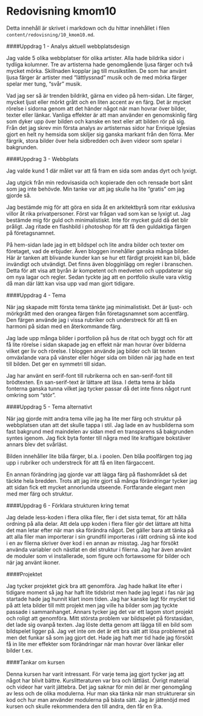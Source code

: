 ---
---
Redovisning kmom10
=========================

Detta innehåll är skrivet i markdown och du hittar innehållet i filen `content/redovisning/10_kmom10.md`.

####Uppdrag 1 - Analys aktuell webbplatsdesign

Jag valde 5 olika webbplatser för olika artister. Alla hade bildrika sidor i tydliga kolumner. Tre av artisterna hade genomgående ljusa färger och två mycket mörka. Skillnaden kopplar jag till musikstilen. De som har använt ljusa färger är artister med &ldquo;lättlyssnad&rdquo; musik och de med mörka färger spelar mer tung, &ldquo;svår&rdquo; musik.

Vad jag ser så är trenden bildrikt, gärna en video på hem-sidan. Lite färger, mycket ljust eller mörkt grått och en liten accent av en färg. Det är mycket rörelse i sidorna genom att det händer något när man hovrar över bilder, texter eller länkar. Vanliga effekter är att man använder en genomskinlig färg som dyker upp över bilden och kanske en text eller att bilden rör på sig. Från det jag skrev min första analys av artisternas sidor har Enrique Iglesias gjort en helt ny hemsida som skiljer sig ganska markant från den förra. Mer färgrik, stora bilder över hela sidbredden och även videor som spelar i bakgrunden.

####Uppdrag 3 - Webbplats

Jag valde kund 1 där målet var att få fram en sida som andas dyrt och lyxigt.

Jag utgick från min redovisasida och kopierade den och rensade bort sånt som jag inte behövde. Min tanke var att jag skulle ha lite &ldquo;gratis&rdquo; om jag gjorde så.

Jag bestämde mig för att göra en sida åt en arkitektbyrå som ritar exklusiva villor åt rika privatpersoner. Först var frågan vad som kan se lyxigt ut. Jag bestämde mig för guld och minimalistiskt. Inte för mycket guld då det blir pråligt. Jag ritade en flashbild i photoshop för att få den guldaktiga färgen på företagsnamnet.

På hem-sidan lade jag in ett bildspel och lite andra bilder och texter om företaget, vad de erbjuder. Även bloggen innehåller ganska många bilder. Här är tanken att blivande kunder kan se hur ett färdigt projekt kan bli, både invändigt och utvändigt. Det finns även blogginlägg om regler i branschen. Detta för att visa att byrån är kompetent och medveten och uppdaterar sig om nya lagar och regler. Sedan tyckte jag att en portfolio skulle vara viktig då man där lätt kan visa upp vad man gjort tidigare.

####Uppdrag 4 - Tema

När jag skapade mitt första tema tänkte jag minimalistiskt. Det är ljust- och mörkgrått med den orangea färgen från företagsnamnet som accentfärg. Den färgen använde jag i vissa rubriker och understreck för att få en harmoni på sidan med en återkommande färg.

Jag lade upp många bilder i portfolion på hus de ritat och byggt och för att få lite rörelse i sidan skapade jag en effekt när man hovrar över bilderna vilket ger liv och rörelse.
I bloggen använde jag bilder och lät texten omväxlande vara på vänster eller höger sida om bilden när jag hade en text till bilden. Det ger en symmetri till sidan.

Jag har använt en serif-font till rubrikerna och en san-serif-font till brödtexten. En san-serif-text är lättare att läsa. I detta tema är båda fonterna ganska tunna vilket jag tycker passar då det inte finns något runt omkring som &ldquo;stör&rdquo;.

####Uppdrag 5 - Tema alternativt

När jag gjorde mitt andra tema ville jag ha lite mer färg och struktur på webbplatsen utan att det skulle tappa i stil. Jag lade en av husbilderna som fast bakgrund med maindelen av sidan med en transparens så bakgrunden syntes igenom. Jag fick byta fonter till några med lite kraftigare bokstäver annars blev det svårläst.

Bilden innehåller lite blåa färger, bl.a. i poolen. Den blåa poolfärgen tog jag upp i rubriker och understreck för att få en liten färgaccent.

En annan förändring jag gjorde var att lägga färg på flashområdet så det täckte hela bredden.
Trots att jag inte gjort så många förändringar tycker jag att sidan fick ett mycket annorlunda utseende. Fortfarande elegant men med mer färg och struktur.

####Uppdrag 6 - Förklara strukturen kring temat

Jag delade less-koden i flera olika filer, fler i det sista temat, för att hålla ordning på alla delar. Att dela upp koden i flera filer gör det lättare att hitta det man letar efter när man ska förändra något. Det gäller bara att tänka på att alla filer man importerar i sin grundfil importeras i rätt ordning så inte kod i en av filerna skriver över kod i en annan av misstag. Jag har försökt använda variabler och nästlat en del struktur i filerna. Jag har även använt de moduler som vi installerade, som figure och fortawsome för bilder och när jag använt ikoner.

####Projektet

Jag tycker projektet gick bra att genomföra. Jag hade halkat lite efter i tidigare moment så jag har haft lite tidsbrist men hade jag legat i fas när jag startade hade jag hunnit klart inom tiden.
Jag har kanske lagt för mycket tid på att leta bilder till mitt projekt men jag ville ha bilder som jag tyckte passade i sammanhanget. Annars tycker jag det var ett lagom stort projekt och roligt att genomföra.
Mitt största problem var bildspelet på förstasidan, det lade sig ovanpå texten. Jag löste detta genom att lägga till en bild som bildspelet ligger på. Jag vet inte om det är ett bra sätt att lösa problemet på men det funkar så som jag gjort det.
Hade jag haft mer tid hade jag försökt få in lite mer effekter som förändringar när man hovrar över länkar eller bilder t.ex.

####Tankar om kursen

Denna kursen har varit intressant. För varje tema jag gjort tycker jag att något har blivit bättre. Kurslitteraturen var bra och lättläst. Övrigt material och videor har varit jättebra. Det jag saknar för min del är mer genomgång av less och de olika modulerna. Hur man ska tänka när man strukturerar sin kod och hur man använder modulerna på bästa sätt. Jag är jättenöjd med kursen och skulle rekommendera den till andra, den får en 9:a.
